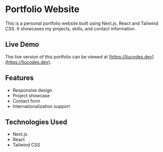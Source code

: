 # Portfolio Website

This is a personal portfolio website built using Next.js, React and Tailwind CSS. It showcases my projects, skills, and contact information.

## Live Demo

The live version of this portfolio can be viewed at [https://liucodes.dev](https://liucodes.dev).

## Features

- Responsive design
- Project showcase
- Contact form
- Internationalization support

## Technologies Used

- Next.js
- React
- Tailwind CSS
